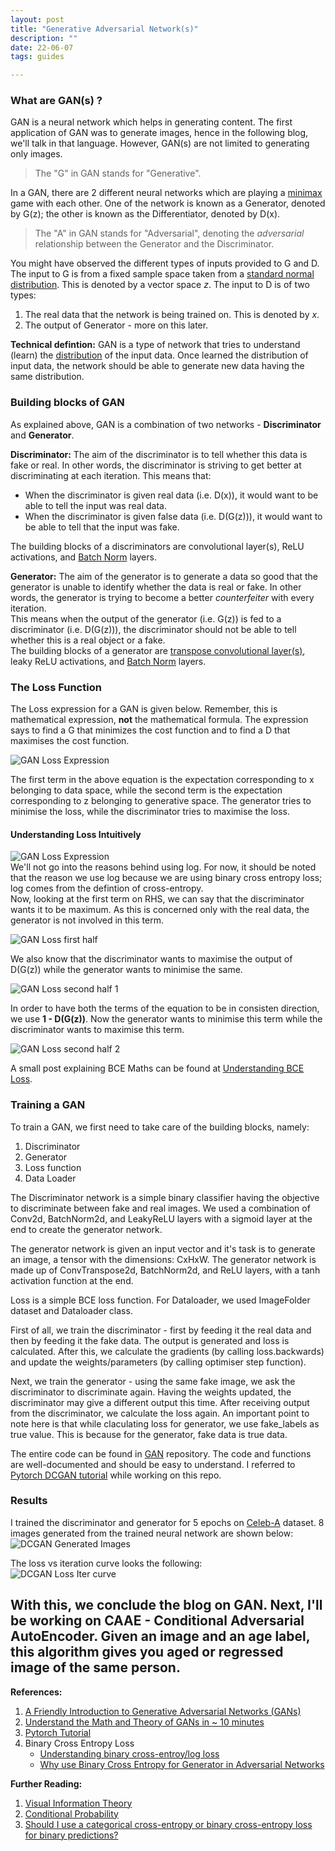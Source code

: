 ```yaml
---
layout: post
title: "Generative Adversarial Network(s)"
description: ""
date: 22-06-07
tags: guides

---
```


### What are GAN(s) ?
GAN is a neural network which helps in generating content. The first application of GAN was to generate images, hence in the following blog, we'll talk in that language. However, GAN(s) are not limited to generating only images.

> The "G" in GAN stands for "Generative".

In a GAN, there are 2 different neural networks which are playing a [minimax](2022-05-12-minimax.html) game with each other. One of the network is known as a Generator, denoted by G(z); the other is known as the Differentiator, denoted by D(x). 

> The "A" in GAN stands for "Adversarial", denoting the *adversarial* relationship between the Generator and the Discriminator.

You might have observed the different types of inputs provided to G and D. The input to G is from a fixed sample space taken from a [standard normal distribution](2022-05-12-standard-normal-distribution-rabbit-hole.html). This is denoted by a vector space *z*. The input to D is of two types:
1. The real data that the network is being trained on. This is denoted by *x*.
2. The output of Generator - more on this later.  

**Technical defintion:** GAN is a type of network that tries to understand (learn) the [distribution](2022-05-12-standard-normal-distribution-rabbit-hole.html) of the input data. Once learned the distribution of input data, the network should be able to generate new data having the same distribution.

### Building blocks of GAN
As explained above, GAN is a combination of two networks - **Discriminator** and **Generator**. <br>

**Discriminator:** The aim of the discriminator is to tell whether this data is fake or real. In other words, the discriminator is striving to get better at discriminating at each iteration. This means that:
- When the discriminator is given real data (i.e. D(x)), it would want to be able to tell the input was real data.
- When the discriminator is given false data (i.e. D(G(z))), it would want to be able to tell that the input was fake.

The building blocks of a discriminators are convolutional layer(s), ReLU activations, and [Batch Norm](2022-05-12-batch-norm.html) layers.

**Generator:** The aim of the generator is to generate a data so good that the generator is unable to identify whether the data is real or fake. In other words, the generator is trying to become a better *counterfeiter* with every iteration. <br>
This means when the output of the generator (i.e. G(z)) is fed to a discriminator (i.e. D(G(z))), the discriminator should not be able to tell whether this is a real object or a fake. <br>
The building blocks of a generator are [transpose convolutional layer(s)](2022-05-23-transpose-conv.html), leaky ReLU activations, and [Batch Norm](2022-05-12-batch-norm.html) layers.


### The Loss Function
The Loss expression for a GAN is given below. Remember, this is mathematical expression, **not** the mathematical formula. The expression says to find a G that minimizes the cost function and to find a D that maximises the cost function.

![GAN Loss Expression](/assets/imgs/gan_loss_expression.png)

The first term in the above equation is the expectation corresponding to x belonging to data space, while the second term is the expectation corresponding to z belonging to generative space. The generator tries to minimise the loss, while the discriminator tries to maximise the loss. 

#### Understanding Loss Intuitively
![GAN Loss Expression](/assets/imgs/gan_loss_expression.png) <br>
We'll not go into the reasons behind using log. For now, it should be noted that the reason we use log because we are using binary cross entropy loss; log comes from the defintion of cross-entropy. <br>
Now, looking at the first term on RHS, we can say that the discriminator wants it to be maximum. As this is concerned only with the real data, the generator is not involved in this term.

![GAN Loss first half](/assets/imgs/gan_loss_first_half.png)

We also know that the discriminator wants to maximise the output of D(G(z)) while the generator wants to minimise the same.

![GAN Loss second half 1](/assets/imgs/gan_loss_second_half_1.png) 

In order to have both the terms of the equation to be in consisten direction, we use **1 - D(G(z))**. Now the generator wants to minimise this term while the discriminator wants to maximise this term.

![GAN Loss second half 2](/assets/imgs/gan_loss_second_half_2.png) 

A small post explaining BCE Maths can be found at [Understanding BCE Loss](2022-05-31-understanding-bce-loss.html).

### Training a GAN

To train a GAN, we first need to take care of the building blocks, namely:
1. Discriminator
2. Generator
3. Loss function
4. Data Loader

The Discriminator network is a simple binary classifier having the objective to discriminate between fake and real images. We used a combination of Conv2d, BatchNorm2d, and LeakyReLU layers with a sigmoid layer at the end to create the generator network.

The generator network is given an input vector and it's task is to generate an image, a tensor with the dimensions: CxHxW. The generator network is made up of ConvTranspose2d, BatchNorm2d, and ReLU layers, with a tanh activation function at the end. 

Loss is a simple BCE loss function. For Dataloader, we used ImageFolder dataset and Dataloader class.

First of all, we train the discriminator - first by feeding it the real data and then by feeding it the fake data. The output is generated and loss is calculated. After this, we calculate the gradients (by calling loss.backwards) and update the weights/parameters (by calling optimiser step function).

Next, we train the generator - using the same fake image, we ask the discriminator to discriminate again. Having the weights updated, the discriminator may give a different output this time. After receiving output from the discriminator, we calculate the loss again.
An important point to note here is that while claculating loss for generator, we use fake_labels as true value. This is because for the generator, fake data is true data.

The entire code can be found in [GAN](https://github.com/rajattjainn/ML/tree/main/CV/GANs) repository. The code and functions are well-documented and should be easy to understand. I referred to [Pytorch DCGAN tutorial](https://pytorch.org/tutorials/beginner/dcgan_faces_tutorial.html#implementation) while working on this repo.

### Results
I trained the discriminator and generator for 5 epochs on [Celeb-A](http://mmlab.ie.cuhk.edu.hk/projects/CelebA.html) dataset. 8 images generated from the trained neural network are shown below:<br>
![DCGAN Generated Images](/assets/imgs/dcgan_generated_images.png)

The loss vs iteration curve looks the following:<br>
![DCGAN Loss Iter curve](/assets/imgs/dcgan_loss_iter.png)

With this, we conclude the blog on GAN. Next, I'll be working on CAAE - Conditional Adversarial AutoEncoder. Given an image and an age label, this algorithm gives you aged or regressed image of the same person.
<br>
---

**References:**
1. [A Friendly Introduction to Generative Adversarial Networks (GANs)](https://www.youtube.com/watch?v=8L11aMN5KY8)
2. [Understand the Math and Theory of GANs in ~ 10 minutes](https://youtu.be/J1aG12dLo4I)
3. [Pytorch Tutorial](https://pytorch.org/tutorials/beginner/dcgan_faces_tutorial.html#implementation)
4. Binary Cross Entropy Loss
	- [Understanding binary cross-entroy/log loss](https://towardsdatascience.com/understanding-binary-cross-entropy-log-loss-a-visual-explanation-a3ac6025181a)
	- [Why use Binary Cross Entropy for Generator in Adversarial Networks](https://stats.stackexchange.com/questions/242907/why-use-binary-cross-entropy-for-generator-in-adversarial-networks)

	

**Further Reading:**
1. [Visual Information Theory](http://colah.github.io/posts/2015-09-Visual-Information/)
2. [Conditional Probability](https://www.probabilitycourse.com/chapter1/1_4_0_conditional_probability.php)
3. [Should I use a categorical cross-entropy or binary cross-entropy loss for binary predictions?](https://stats.stackexchange.com/questions/260505/should-i-use-a-categorical-cross-entropy-or-binary-cross-entropy-loss-for-binary)

